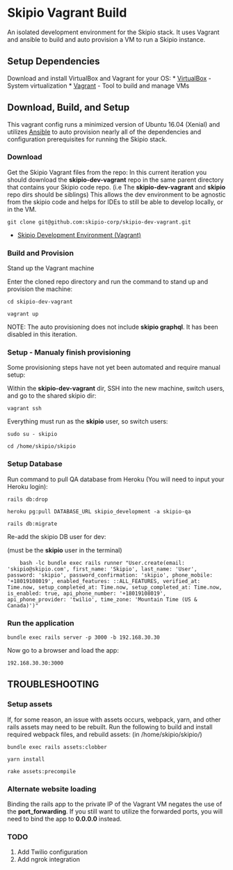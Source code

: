 # Skipio Vagrant Build
An isolated development environment for the Skipio stack. It uses Vagrant and ansible to build and auto provision a VM to run a Skipio instance.

## Setup Dependencies
Download and install VirtualBox and Vagrant for your OS:
    * [VirtualBox](https://www.virtualbox.org/wiki/Downloads/) - System virtualization
    * [Vagrant](https://www.vagrantup.com/downloads.html) - Tool to build and manage VMs

## Download, Build, and Setup
This vagrant config runs a minimized version of Ubuntu 16.04 (Xenial) and utilizes [Ansible](https://www.ansible.com/resources/get-started) to auto provision nearly all of the dependencies and configuration prerequisites for running the Skipio stack.

### Download
Get the Skipio Vagrant files from the repo:
In this current iteration you should download the **skipio-dev-vagrant** repo in the same parent directory that contains your Skipio code repo. (i.e The **skipio-dev-vagrant** and **skipio** repo dirs should be siblings) This allows the dev environment to be agnostic from the skipio code and helps for IDEs to still be able to develop locally, or in the VM.

```
git clone git@github.com:skipio-corp/skipio-dev-vagrant.git 
```

* [Skipio Development Environment (Vagrant)](git@github.com:skipio-corp/skipio-dev-vagrant.git)

### Build and Provision
Stand up the Vagrant machine

Enter the cloned repo directory and run the command to stand up and provision the machine:
```
cd skipio-dev-vagrant
```

```
vagrant up
```

NOTE: The auto provisioning does not include **skipio graphql**. It has been disabled in this iteration.

### Setup - Manualy finish provisioning
Some provisioning steps have not yet been automated and require manual setup:

Within the **skipio-dev-vagrant** dir, SSH into the new machine, switch users, and go to the shared skipio dir:
```
vagrant ssh
```

Everything must run as the **skipio** user, so switch users:
```
sudo su - skipio
```

```
cd /home/skipio/skipio
```

### Setup Database
Run command to pull QA database from Heroku (You will need to input your Heroku login):
```
rails db:drop
```

```
heroku pg:pull DATABASE_URL skipio_development -a skipio-qa
```

```
rails db:migrate
```

Re-add the skipio DB user for dev: 

(must be the **skipio** user in the terminal)

```
    bash -lc bundle exec rails runner "User.create(email: 'skipio@skipio.com', first_name: 'Skipio', last_name: 'User', password: 'skipio', password_confirmation: 'skipio', phone_mobile: '+18019108019', enabled_features: ::ALL_FEATURES, verified_at: Time.now, setup_completed_at: Time.now, setup_completed_at: Time.now, is_enabled: true, api_phone_number: '+18019108019', api_phone_provider: 'twilio', time_zone: 'Mountain Time (US & Canada)')"
```

### Run the application

```
bundle exec rails server -p 3000 -b 192.168.30.30
```

Now go to a browser and load the app:
```
192.168.30.30:3000
```

## TROUBLESHOOTING

### Setup assets
If, for some reason, an issue with assets occurs, webpack, yarn, and other rails assets may need to be rebuilt. Run the following to build and install required webpack files, and rebuild assets: (in /home/skipio/skipio/)

```
bundle exec rails assets:clobber
```

```
yarn install
```
```
rake assets:precompile
```

### Alternate website loading
Binding the rails app to the private IP of the Vagrant VM negates the use of the **port_forwarding**. If you still want to utilize the forwarded ports, you will need to bind the app to **0.0.0.0** instead.

### TODO
1) Add Twilio configuration
2) Add ngrok integration